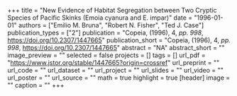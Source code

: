 +++
title = "New Evidence of Habitat Segregation between Two Cryptic Species of Pacific Skinks (Emoia cyanura and E. impar)"
date = "1996-01-01"
authors = ["Emilio M. Bruna", "Robert N. Fisher", "Ted J. Case"]
publication_types = ["2"]
publication = "Copeia, (1996), 4, _pp. 998_, https://doi.org/10.2307/1447665"
publication_short = "Copeia, (1996), 4, _pp. 998_, https://doi.org/10.2307/1447665"
abstract = "NA"
abstract_short = ""
image_preview = ""
selected = false
projects = []
tags = []
url_pdf = "https://www.jstor.org/stable/1447665?origin=crossref"
url_preprint = ""
url_code = ""
url_dataset = ""
url_project = ""
url_slides = ""
url_video = ""
url_poster = ""
url_source = ""
math = true
highlight = true
[header]
image = ""
caption = ""
+++
